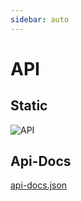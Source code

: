 ```yaml
---
sidebar: auto
---
```


# API

## Static

![API](~@source/images/API.png)

## Api-Docs

[api-docs.json](https://github.com/it-at-m/mobidam-sst-management/blob/sprint/mobidam-sst-management-integration/mobidam-sst-management-integration-lib/src/main/resources/api-docs.json)
